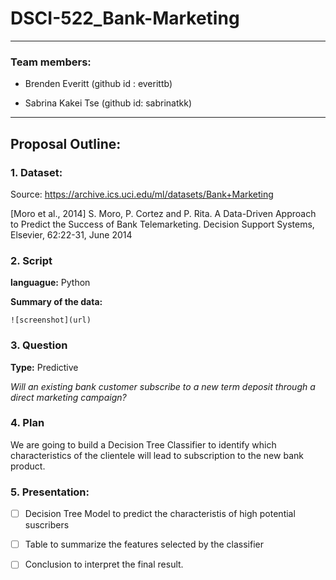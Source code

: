 # DSCI-522_Bank-Marketing
----------------------------------
### Team members:

* Brenden Everitt (github id : everittb)

* Sabrina Kakei Tse (github id: sabrinatkk)

--------------------------------------------------
## Proposal Outline:

### 1. Dataset:

Source: https://archive.ics.uci.edu/ml/datasets/Bank+Marketing

[Moro et al., 2014] S. Moro, P. Cortez and P. Rita. A Data-Driven Approach to Predict the Success of Bank Telemarketing. Decision Support Systems, Elsevier, 62:22-31, June 2014


### 2. Script

**languague:** Python

**Summary of the data:**

    ![screenshot](url)

### 3. Question
**Type:** Predictive

_Will an existing bank customer subscribe to a new term deposit through a direct marketing campaign?_


### 4. Plan

We are going to build a Decision Tree Classifier to identify which characteristics of the clientele will lead to subscription to the new bank product.

### 5. Presentation:

-[ ] Decision Tree Model to predict the characteristis of high potential suscribers

-[ ] Table to summarize the features selected by the classifier

-[ ] Conclusion to interpret the final result.
